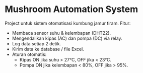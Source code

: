 # Mushroom Automation System

Project untuk sistem otomatisasi kumbung jamur tiram.
Fitur:
- Membaca sensor suhu & kelembapan (DHT22).
- Mengendalikan kipas (AC) dan pompa (DC) via relay.
- Log data setiap 2 detik.
- Kirim data ke database / file Excel.
- Aturan otomatis:
  - Kipas ON jika suhu > 27°C, OFF jika < 23°C.
  - Pompa ON jika kelembapan < 80%, OFF jika > 95%.
